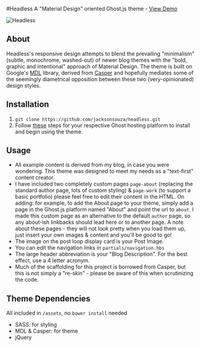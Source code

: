 #Headless
A "Material Design" oriented Ghost.js theme - [View Demo](http://headfullofnothing.com/)

![Headless](https://cloud.githubusercontent.com/assets/3741213/9129710/12e28ed2-3c90-11e5-9794-993b122128c1.png)

## About

Headless's responsive design attempts to blend the prevailing "minimalism" (subtle, monochrome, washed-out) of newer blog themes with the "bold, graphic and intentional" approach of Material Design. The theme is built on Google's [MDL](http://www.getmdl.io/) library, derived from [Casper](https://github.com/TryGhost/Casper) and hopefully mediates some of the seemingly diametrical opposition between these two (very-opinionated) design styles.

## Installation

1. `git clone https://github.com/jacksonsouza/headless.git`
2. Follow [these](https://www.ghostforbeginners.com/how-to-upload-a-theme/) steps for your respective Ghost hosting platform to install and begin using the theme.

## Usage

+ All example content is derived from my blog, in case you were wondering. This theme was designed to meet my needs as a "text-first" content creator.
+ I have included two completely custom pages `page-about` (replacing the standard author page, lots of custom styling) & `page-work` (to support a basic portfolio) please feel free to edit their content in the HTML. On adding: for example, to add the About page to your theme, simply add a page in the Ghost.js platform named "About" and point the url to `about`. I made this custom page as an alternative to the default `author` page, so any about-ish linkbacks should lead here or to another page. A note about these pages - they will not look pretty when you load them up, just insert your own images & content and you'll be good to go!
+ The image on the post loop display card is your Post Image.
+ You can edit the navigation links in `partials/navigation.hbs`
+ The large header abbreviation is your "Blog Description". For the best effect, use a 4 letter acronym.
+ Much of the scaffolding for this project is borrowed from Casper, but this is not simply a "re-skin" - please be aware of this when scrutinizing the code.


## Theme Dependencies

All included in `/assets`, no `bower install` needed

+ SASS: for styling
+ MDL & Casper: for theme
+ jQuery
